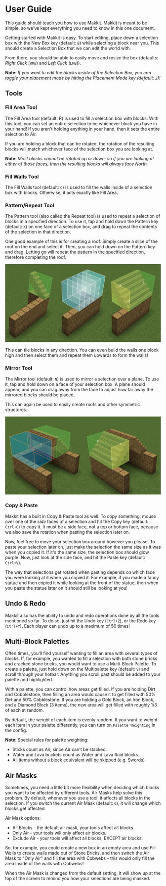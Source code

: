 # User Guide

This guide should teach you how to use Makkit. Makkit is meant to be simple,
so we've kept everything you need to know in this one document.

Getting started with Makkit is easy. To start editing, place down a 
selection box with the New Box key (default: `B`) while selecting a block
near you. This should create a Selection Box that we can edit the world
with.

From there, you should be able to easily move and resize the box (defaults: 
*Right Click* (`RMB`) and *Left Click* (`LMB`)). 



**Note**: *If you want to edit the blocks inside of the Selection Box, you can
toggle your placement mode by hitting the Placement Mode key (default: `Z`)!*


## Tools

### Fill Area Tool

The Fill Area tool (default: R) is used to fill a selection box with blocks.
With this tool, you can set an entire selection to be whichever block you have
in your hand! If you aren't holding anything in your hand, then it sets the entire
selection to Air.

If you are holding a block that can be rotated, the rotation of the resulting blocks
will match whichever face of the selection box you are looking at.

**Note**: *Most blocks cannot be rotated up or down, so if you are looking at either
of those faces, then the resulting blocks will always face North.*

### Fill Walls Tool

The Fill Walls tool (default: `C`) is used to fill the walls inside of a selection
box with blocks. Otherwise, it acts exactly like Fill Area.

### Pattern/Repeat Tool

The Pattern tool (also called the Repeat tool) is used to repeat a selection
of blocks in a specified direction. To use it, tap and hold down the Pattern
key (default: `X`) on one face of a selection box, and drag to repeat the
contents of the selection in that direction.

One good example of this is for creating
a roof. Simply create a slice of the roof on the end and select it. Then,
you can hold down on the Pattern key and drag. Letting go will
repeat the pattern in the specified direction, therefore completing the roof.

![pattern](docs/pattern.png)

This can tile blocks in any direction. You can even build the walls
one block high and then select them and repeat them upwards to form the
walls!

### Mirror Tool

The Mirror tool (default: `N`) is used to mirror a selection over a plane.
To use it, tap and hold down on a face of your selection box. A plane
should appear, and you can drag away from the face to adjust how far
away the mirrored blocks should be placed,

This can again be used to easily create roofs and other symmetric
structures.

![mirror](docs/mirror.png)


### Copy & Paste

Makkit has a built in Copy & Paste tool as well. To copy something,
mouse over one of the *side* faces of a selection and hit the Copy key
(default: `Ctrl+C`) to copy it. It must be a side face, not a top or bottom
face, because we also save the rotation when pasting the selection later on.

Now, feel free to move your selection box around however you please. To paste
your selection later on, just make the selection the same size as it was when
you copied it. If it's the same size, the selection box should glow purple.
Now, just look at the side face, and hit the Paste key (default: `Ctrl+V`). 

The way that selections get rotated when pasting depends on which face you
were looking at it when you copied it. For example, if you made a fancy statue
and then copied it while looking at the front of the statue, then when you
paste the statue later on it should still be looking at you!

## Undo & Redo

Makkit also has the ability to undo and redo operations done by all the
tools mentioned so far. To do so, just hit the Undo key (`Ctrl+Z`), or the
Redo key (`Ctrl+Y`). Each player can undo up to a maximum of 50 times!

## Multi-Block Palettes

Often times, you'll find yourself wanting to fill an area with several
types of blocks. If, for example, you wanted to fill a selection with
both stone bricks and cracked stone bricks, you would want to use a
Multi-Block Palette. To create a palette, just hold down on the
Multipalette key (default: `V`) and scroll through your hotbar. Anything
you scroll past should be added to your palette and highlighted.

With a palette, you can control how areas get filled. If you are holding
Dirt and Cobblestone, then filling an area would cause it to get filled with
50% Dirt and 50% Cobblestone. If you are holding a Gold Block, an Iron Block,
and a Diamond Block (3 items), the new area will get filled with roughly 1/3 
of each at random.

By default, the weight of each item is evenly random. If you want to weight
each item in your palette differently, you can turn on `Palette Weighting` in 
the config.

**Note**: Special rules for palette weighting:
* Sticks count as Air, since Air can't be stacked.
* Water and Lava buckets count as Water and Lava fluid blocks.
* All items without a block equivalent will be skipped (e.g. Swords)

## Air Masks

Sometimes, you need a little bit more flexibility when deciding which blocks
you want to be affected by different tools. Air Masks help solve this problem.
By default, whenever you use a tool, it affects all blocks in the selection.
If you switch the current Air Mask (default: `G`), it will change which blocks 
get affected.

Air Mask options:
* All Blocks - the default air mask, your tools affect all blocks.
* Only Air - your tools will only affect air blocks.
* Exclude Air - your tools will affect all blocks, EXCEPT air blocks.

So, for example, you could create a new box in an empty area and use
Fill Walls to create walls made out of Stone Bricks, and then switch
the Air Mask to "Only Air" and fill the area with Cobwebs - this would
only fill the area inside of the walls with Cobwebs!

When the Air Mask is changed from the default setting, it will show up
at the top of the screen to remind you how your selections are being
masked.
